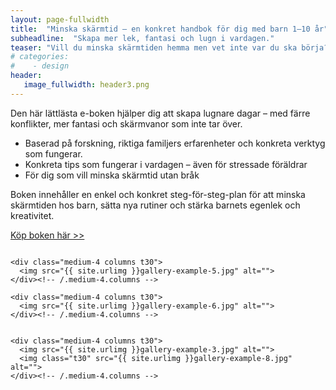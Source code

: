 ```yaml
---
layout: page-fullwidth
title:  "Minska skärmtid – en konkret handbok för dig med barn 1–10 år"
subheadline:  "Skapa mer lek, fantasi och lugn i vardagen."
teaser: "Vill du minska skärmtiden hemma men vet inte var du ska börja?"
# categories:
#    - design
header:
   image_fullwidth: header3.png
---
```

Den här lättlästa e-boken hjälper dig att skapa lugnare dagar – med färre konflikter, mer fantasi och skärmvanor som inte tar över.

- Baserad på forskning, riktiga familjers erfarenheter och konkreta verktyg som fungerar.
- Konkreta tips som fungerar i vardagen – även för stressade föräldrar
- För dig som vill minska skärmtid utan bråk

Boken innehåller en enkel och konkret steg-för-steg-plan för att minska skärmtiden hos barn, sätta nya rutiner och stärka barnets egenlek och kreativitet.


[Köp boken här >>][1]

<!--more-->

<div class="row">
    <div class="medium-4 columns t30">
    <img src="{{ site.urlimg }}gallery-example-4.jpg" alt="">
    </div><!-- /.medium-4.columns -->

    <div class="medium-4 columns t30">
      <img src="{{ site.urlimg }}gallery-example-5.jpg" alt="">
    </div><!-- /.medium-4.columns -->

    <div class="medium-4 columns t30">
      <img src="{{ site.urlimg }}gallery-example-6.jpg" alt="">
    </div><!-- /.medium-4.columns -->

</div><!-- /.row -->


<div class="row">
    <div class="medium-8 columns t30">
    <img src="{{ site.urlimg }}gallery-example-7.jpg" alt="">
    </div><!-- /.medium-8.columns -->

    <div class="medium-4 columns t30">
      <img src="{{ site.urlimg }}gallery-example-3.jpg" alt="">
      <img class="t30" src="{{ site.urlimg }}gallery-example-8.jpg" alt="">
    </div><!-- /.medium-4.columns -->

</div><!-- /.row -->



 [1]: https://enhandbok.store/
